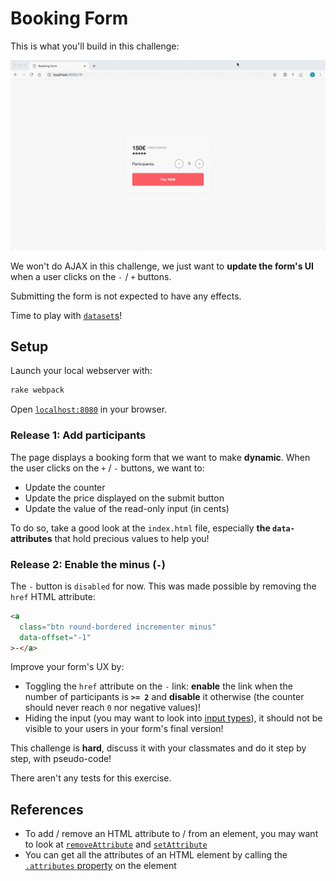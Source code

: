 # Booking Form

This is what you'll build in this challenge:

![Dynamic form Gif](https://raw.githubusercontent.com/MedetaiAkaru/fullstack-images/master/frontend/booking-form.gif)

We won't do AJAX in this challenge, we just want to **update the form's UI** when a user clicks on the `-` / `+` buttons.

Submitting the form is not expected to have any effects.

Time to play with [`dataset`s](https://developer.mozilla.org/en-US/docs/Web/API/HTMLElement/dataset)!

## Setup

Launch your local webserver with:

```bash
rake webpack
```

Open [`localhost:8080`](http://localhost:8080) in your browser.

### Release 1: Add participants

The page displays a booking form that we want to make **dynamic**. When the user clicks on the `+` / `-` buttons, we want to:

- Update the counter
- Update the price displayed on the submit button
- Update the value of the read-only input (in cents)

To do so, take a good look at the `index.html` file, especially **the `data-` attributes** that hold precious values to help you!

### Release 2: Enable the minus (`-`)

The `-` button is `disabled` for now. This was made possible by removing the `href` HTML attribute:

```html
<a
  class="btn round-bordered incrementer minus"
  data-offset="-1"
>-</a>
```

Improve your form's UX by:

- Toggling the `href` attribute on the `-` link: **enable** the link when the number of participants is **`>= 2`** and **disable** it otherwise (the counter should never reach `0` nor negative values)!
- Hiding the input (you may want to look into [input types](https://developer.mozilla.org/en-US/docs/Web/HTML/Element/input)), it should not be visible to your users in your form's final version!

This challenge is **hard**, discuss it with your classmates and do it step by step, with pseudo-code!

There aren't any tests for this exercise.

## References

- To add / remove an HTML attribute to / from an element, you may want to look at [`removeAttribute`](https://developer.mozilla.org/en-US/docs/Web/API/Element/removeAttribute) and [`setAttribute`](https://developer.mozilla.org/en-US/docs/Web/API/Element/setAttribute)
- You can get all the attributes of an HTML element by calling the [`.attributes` property](https://developer.mozilla.org/en-US/docs/Web/API/Element/attributes) on the element

